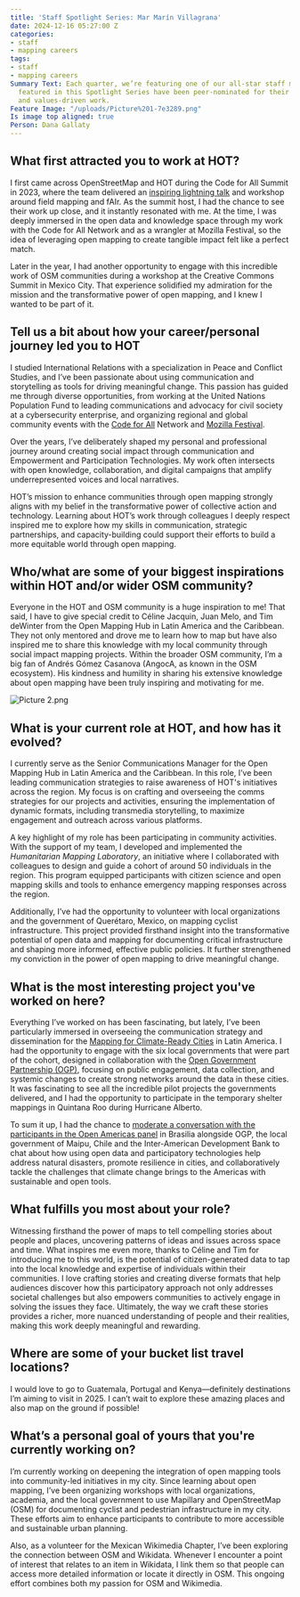 ```yaml
---
title: 'Staff Spotlight Series: Mar Marín Villagrana'
date: 2024-12-16 05:27:00 Z
categories:
- staff
- mapping careers
tags:
- staff
- mapping careers
Summary Text: Each quarter, we’re featuring one of our all-star staff members. Staff
  featured in this Spotlight Series have been peer-nominated for their superb performance
  and values-driven work.
Feature Image: "/uploads/Picture%201-7e3289.png"
Is image top aligned: true
Person: Dana Gallaty
---
```


## What first attracted you to work at HOT?

I first came across OpenStreetMap and HOT during the Code for All Summit in 2023, where the team delivered an [inspiring lightning talk](https://www.youtube.com/watch?v=6rHbclkTtD0) and workshop around field mapping and fAIr. As the summit host, I had the chance to see their work up close, and it instantly resonated with me. At the time, I was deeply immersed in the open data and knowledge space through my work with the Code for All Network and as a wrangler at Mozilla Festival, so the idea of leveraging open mapping to create tangible impact felt like a perfect match.

Later in the year, I had another opportunity to engage with this incredible work of OSM communities during a workshop at the Creative Commons Summit in Mexico City. That experience solidified my admiration for the mission and the transformative power of open mapping, and I knew I wanted to be part of it.

## Tell us a bit about how your career/personal journey led you to HOT

I studied International Relations with a specialization in Peace and Conflict Studies, and I’ve  been passionate about using communication and storytelling as tools for driving meaningful change. This passion has guided me through diverse opportunities, from working at the United Nations Population Fund to leading communications and advocacy for civil society at a cybersecurity enterprise, and organizing regional and global community events with the [Code for All](http://) Network and [Mozilla Festival](https://foundation.mozilla.org/en/blog/topic/mozilla-festival/).

Over the years, I’ve deliberately shaped my personal and professional journey around creating social impact through communication and Empowerment and Participation Technologies. My work often intersects with open knowledge, collaboration, and digital campaigns that amplify underrepresented voices and local narratives.

HOT’s mission to enhance communities through open mapping strongly aligns with my belief in the transformative power of collective action and technology. Learning about HOT’s work through colleagues I deeply respect inspired me to explore how my skills in communication, strategic partnerships, and capacity-building could support their efforts to build a more equitable world through open mapping.

## Who/what are some of your biggest inspirations within HOT and/or wider OSM community?

Everyone in the HOT and OSM community is a huge inspiration to me! That said, I have to give special credit to Céline Jacquin, Juan Melo, and Tim deWinter from the Open Mapping Hub in Latin America and the Caribbean. They not only mentored and drove me to learn how to map but have also inspired me to share this knowledge with my local community through social impact mapping projects. Within the broader OSM community, I’m a big fan of Andrés Gómez Casanova (AngocA, as known in the OSM ecosystem). His kindness and humility in sharing his extensive knowledge about open mapping have been truly inspiring and motivating for me.

![Picture 2.png](/uploads/Picture%202.png)

## What is your current role at HOT, and how has it evolved?

I currently serve as the Senior Communications Manager for the Open Mapping Hub in Latin America and the Caribbean. In this role, I’ve been leading communication strategies to raise awareness of HOT's initiatives across the region. My focus is on crafting and overseeing the comms strategies for our projects and activities, ensuring the implementation of dynamic formats, including transmedia storytelling, to maximize engagement and outreach across various platforms.

A key highlight of my role has been participating in community activities. With the support of my team, I developed and implemented the *Humanitarian Mapping Laboratory*, an initiative where I collaborated with colleagues to design and guide a cohort of around 50 individuals in the region. This program equipped participants with citizen science and open mapping skills and tools to enhance emergency mapping responses across the region.

Additionally, I’ve had the opportunity to volunteer with local organizations and the government of Querétaro, Mexico, on mapping cyclist infrastructure. This project provided firsthand insight into the transformative potential of open data and mapping for documenting critical infrastructure and shaping more informed, effective public policies. It further strengthened my conviction in the power of open mapping to drive meaningful change.

## What is the most interesting project you've worked on here?

Everything I’ve worked on has been fascinating, but lately, I’ve been particularly immersed in overseeing the communication strategy and dissemination for the [Mapping for Climate-Ready Cities](https://www.hotosm.org/projects/mapping-for-climate-ready-cities-latin-america/) in Latin America. I had the opportunity to engage with the six local governments that were part of the cohort, designed in collaboration with the [Open Government Partnership (OGP)](https://www.opengovpartnership.org/), focusing on public engagement, data collection, and systemic changes to create strong networks around the data in these cities. It was fascinating to see all the incredible pilot projects the governments delivered, and I had the opportunity to participate in the temporary shelter mappings in Quintana Roo during Hurricane Alberto. 

To sum it up, I had the chance to [moderate a conversation with the participants in the Open Americas panel](https://x.com/MapHubLAC/status/1864459461672219032) in Brasilia alongside OGP, the local government of Maipu, Chile and the Inter-American Development Bank to chat about how using open data and participatory technologies help address natural disasters, promote resilience in cities, and collaboratively tackle the challenges that climate change brings to the Americas with sustainable and open tools.

## What fulfills you most about your role?

Witnessing firsthand the power of maps to tell compelling stories about people and places, uncovering patterns of ideas and issues across space and time. What inspires me even more, thanks to Céline and Tim for introducing me to this world, is the potential of citizen-generated data to tap into the local knowledge and expertise of individuals within their communities. I love crafting stories and creating diverse formats that help audiences discover how this participatory approach not only addresses societal challenges but also empowers communities to actively engage in solving the issues they face. Ultimately, the way we craft these stories provides a richer, more nuanced understanding of people and their realities, making this work deeply meaningful and rewarding.

## Where are some of your bucket list travel locations?

I would love to go to Guatemala, Portugal and Kenya—definitely destinations I’m aiming to visit in 2025. I can’t wait to explore these amazing places and also map on the ground if possible!

## What’s a personal goal of yours that you're currently working on?

I’m currently working on deepening the integration of open mapping tools into community-led initiatives in my city. Since learning about open mapping, I’ve been organizing workshops with local organizations, academia, and the local government to use Mapillary and OpenStreetMap (OSM) for documenting cyclist and pedestrian infrastructure in my city. These efforts aim to enhance participants to contribute to more accessible and sustainable urban planning.

Also, as a volunteer for the Mexican Wikimedia Chapter, I’ve been exploring the connection between OSM and Wikidata. Whenever I encounter a point of interest that relates to an item in Wikidata, I link them so that people can access more detailed information or locate it directly in OSM. This ongoing effort combines both my passion for OSM and Wikimedia.